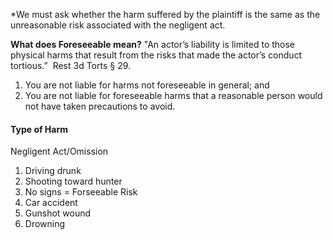 
*We must ask whether the harm suffered by the plaintiff is the same as the unreasonable risk associated with the negligent act. 

**What does Foreseeable mean?**
"An actor’s liability is limited to those physical harms that result from the risks that made the actor’s conduct tortious.”  Rest 3d Torts § 29.

1. You are not liable for harms not foreseeable in general; and
2. You are not liable for foreseeable harms that a reasonable person would not have taken precautions to avoid.


#### Type of Harm

Negligent Act/Omission 
1. Driving drunk
2. Shooting toward hunter
3. No signs
            =
Forseeable Risk
1. Car accident
2. Gunshot wound
3. Drowning


